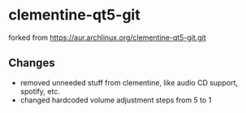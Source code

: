 clementine-qt5-git
====

forked from https://aur.archlinux.org/clementine-qt5-git.git

## Changes

- removed unneeded stuff from clementine, like audio CD support, spotify, etc.
- changed hardcoded volume adjustment steps from 5 to 1
